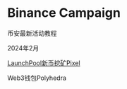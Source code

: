 # Binance Campaign
币安最新活动教程

2024年2月

[LaunchPool新币挖矿Pixel](https://github.com/kk9448/Binance-Campaign/blob/main/LaunchPool%E6%96%B0%E5%B8%81%E6%8C%96%E7%9F%BFPixel.md)

Web3钱包Polyhedra
